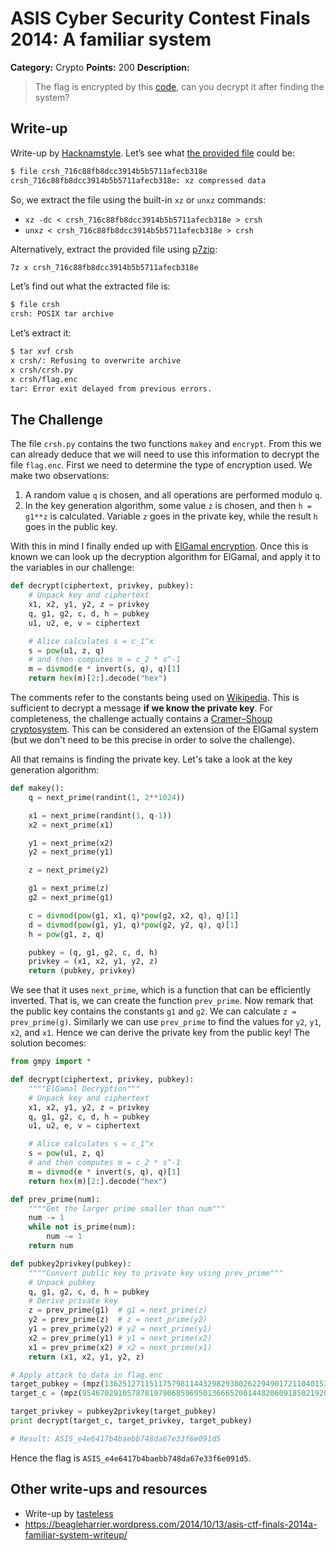 # ASIS Cyber Security Contest Finals 2014: A familiar system

**Category:** Crypto
**Points:** 200
**Description:**

> The flag is encrypted by this [code](crsh_716c88fb8dcc3914b5b5711afecb318e), can you decrypt it after finding the system?

## Write-up

Write-up by [Hacknamstyle](http://hacknamstyle.net). Let’s see what [the provided file](crsh_716c88fb8dcc3914b5b5711afecb318e) could be:

```bash
$ file crsh_716c88fb8dcc3914b5b5711afecb318e
crsh_716c88fb8dcc3914b5b5711afecb318e: xz compressed data
```

So, we extract the file using the built-in `xz` or `unxz` commands:

* `xz -dc < crsh_716c88fb8dcc3914b5b5711afecb318e > crsh`
* `unxz < crsh_716c88fb8dcc3914b5b5711afecb318e > crsh`

Alternatively, extract the provided file using [p7zip](http://p7zip.sourceforge.net/):

```bash
7z x crsh_716c88fb8dcc3914b5b5711afecb318e
```

Let’s find out what the extracted file is:

```bash
$ file crsh
crsh: POSIX tar archive
```

Let’s extract it:

```bash
$ tar xvf crsh
x crsh/: Refusing to overwrite archive
x crsh/crsh.py
x crsh/flag.enc
tar: Error exit delayed from previous errors.
```

## The Challenge

The file `crsh.py` contains the two functions `makey` and `encrypt`. From this we can already deduce that we will need to use this information to decrypt the file `flag.enc`. First we need to determine the type of encryption used. We make two observations:

1. A random value `q` is chosen, and all operations are performed modulo `q`.
2. In the key generation algorithm, some value `z` is chosen, and then `h = g1**z` is calculated. Variable `z` goes in the private key, while the result `h` goes in the public key.

With this in mind I finally ended up with [ElGamal encryption](https://en.wikipedia.org/wiki/ElGamal_encryption). Once this is known we can look up the decryption algorithm for ElGamal, and apply it to the variables in our challenge:

```python
def decrypt(ciphertext, privkey, pubkey):
    # Unpack key and ciphertext
    x1, x2, y1, y2, z = privkey
    q, g1, g2, c, d, h = pubkey
    u1, u2, e, v = ciphertext

    # Alice calculates s = c_1^x
    s = pow(u1, z, q)
    # and then computes m = c_2 * s^-1
    m = divmod(e * invert(s, q), q)[1]
    return hex(m)[2:].decode("hex")
```

The comments refer to the constants being used on [Wikipedia](https://en.wikipedia.org/wiki/ElGamal_encryption). This is sufficient to decrypt a message **if we know the private key**. For completeness, the challenge actually contains a [Cramer–Shoup cryptosystem](https://en.wikipedia.org/wiki/Cramer%E2%80%93Shoup_cryptosystem). This can be considered an extension of the ElGamal system (but we don't need to be this precise in order to solve the challenge).

All that remains is finding the private key. Let's take a look at the key generation algorithm:

```python
def makey():
	q = next_prime(randint(1, 2**1024))

	x1 = next_prime(randint(1, q-1))
	x2 = next_prime(x1)

	y1 = next_prime(x2)
	y2 = next_prime(y1)

	z = next_prime(y2)

	g1 = next_prime(z)
	g2 = next_prime(g1)

	c = divmod(pow(g1, x1, q)*pow(g2, x2, q), q)[1]
	d = divmod(pow(g1, y1, q)*pow(g2, y2, q), q)[1]
	h = pow(g1, z, q)

	pubkey = (q, g1, g2, c, d, h)
	privkey = (x1, x2, y1, y2, z)
	return (pubkey, privkey)
``` 

We see that it uses `next_prime`, which is a function that can be efficiently inverted. That is, we can create the function `prev_prime`. Now remark that the public key contains the constants `g1` and `g2`. We can calculate `z = prev_prime(g)`. Similarly we can use `prev_prime` to find the values for `y2`, `y1`, `x2`, and `x1`. Hence we can derive the private key from the public key! The solution becomes:

```python
from gmpy import *

def decrypt(ciphertext, privkey, pubkey):
    """"ElGamal Decryption"""
    # Unpack key and ciphertext
    x1, x2, y1, y2, z = privkey
    q, g1, g2, c, d, h = pubkey
    u1, u2, e, v = ciphertext

    # Alice calculates s = c_1^x
    s = pow(u1, z, q)
    # and then computes m = c_2 * s^-1
    m = divmod(e * invert(s, q), q)[1]
    return hex(m)[2:].decode("hex")

def prev_prime(num):
    """"Get the larger prime smaller than num"""
    num -= 1
    while not is_prime(num):
        num -= 1
    return num

def pubkey2privkey(pubkey):
    """"Convert public key to private key using prev_prime"""
    # Unpack pubkey
    q, g1, g2, c, d, h = pubkey
    # Derive private key
    z = prev_prime(g1)  # g1 = next_prime(z)
    y2 = prev_prime(z)  # z = next_prime(y2)
    y1 = prev_prime(y2) # y2 = next_prime(y1)
    x2 = prev_prime(y1) # y1 = next_prime(x2)
    x1 = prev_prime(x2) # x2 = next_prime(x1)
    return (x1, x2, y1, y2, z)

# Apply attack to data in flag.enc
target_pubkey = (mpz(136251271151175798114432982938026229490172110401533005102755262286989049184622583417708312009201423476024122677912469680055108982880741528463299142672020834652185527641834721206398483386320729427665613285937265257500825945169037119499345376317962489316486718729170177878788547880596679146803674652102959291179L), mpz(71445390607919938548377475361074566973666877698962004381686815881759650363064790907205389724727052137547259275540047248324480810969042982358139755944485006293081693292128510719329497724780095449564775706193685016091515868306878669276650004788889866268563082218902602391430478108176895385536441463628368479691L), mpz(71445390607919938548377475361074566973666877698962004381686815881759650363064790907205389724727052137547259275540047248324480810969042982358139755944485006293081693292128510719329497724780095449564775706193685016091515868306878669276650004788889866268563082218902602391430478108176895385536441463628368480207L), mpz(108199964103615859008641230860441564013546022099141268729672372560684354711029024967645311655477601297528967214190176938354612973975648677808462780788853857235728443378937276686560734685975860104201150877752699741509893128491453639598002202233433849963771486923929948182126953422409316505411725704660574071657L), mpz(103402410846165640937714634826853699897953021060814854902226893930824546559478506490958509691172995834949498468163369749905491304339347496145685254419406709457509584848035666518698160042608561655338153398962281529505944744194818819405360595447357300235672126457982381082804720943718414140633702130115821518928L), mpz(116340711871909700306245119761735910172833445394742389374011288239236399789939214131715064909418737704146479936263956091201586261917588169097003026421666887999597157485524925727710226313542982324774527228728935095548200397393540416160234666725112551485046369907177780830026445351468830181648589841619040173447L))
target_c = (mpz(95467029105787819790685969501366652001448206091850219200437950980373198908537653149971642327326341562268633482168133967260392708002179128551446621791484500920123876866983047200450805908685344827646021342534877486305386714673539389693570659549538563696044252832011728553065377412813197782577269476428499901380L), mpz(89595710576920408480354520361707208226997008947621263700559849048228174093448090149075663223527046593283363587635794437708287463841014370347924449040164626126884978025404190308594954049190456014671432009757978067180946291164237407302064238478012485599209052294009083110639149028553486139617037940588192592074L), mpz(57101456812661040956911779152454680172788225654576055105325326802166273530593058160592967123782888106635604456486570389449265108078292983788415457231056869140594423238818468521681863517528522462778250100010993034244098761920700791617733626499616701097597271369053126885898596529980095548583743153472666478505L), mpz(130115388527739990394206680758957845883765682145236104898391558273731695522796485926165074063891018632144470079672768643505790273888231579876368492622104212560577966249611966815224426991815509628590538262064965030005368864440395952711567523963516639208866726152754741399145669201328995650062154785975721499147L))

target_privkey = pubkey2privkey(target_pubkey)
print decrypt(target_c, target_privkey, target_pubkey)

# Result: ASIS_e4e6417b4baebb748da67e33f6e091d5
```

Hence the flag is `ASIS_e4e6417b4baebb748da67e33f6e091d5`.

## Other write-ups and resources

* Write-up by [tasteless](http://tasteless.eu/2014/10/asis-ctf-finals-2014-a-familiar-system/)
* <https://beagleharrier.wordpress.com/2014/10/13/asis-ctf-finals-2014a-familiar-system-writeup/>
